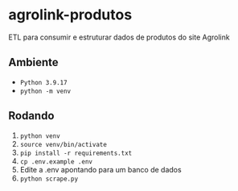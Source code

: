 # agrolink-produtos
ETL para consumir e estruturar dados de produtos do site Agrolink

## Ambiente
- `Python 3.9.17`
- `python -m venv`

## Rodando
1. `python venv`
2. `source venv/bin/activate`
3. `pip install -r requirements.txt`
4. `cp .env.example .env`
5. Edite a .env apontando para um banco de dados
6. `python scrape.py`

